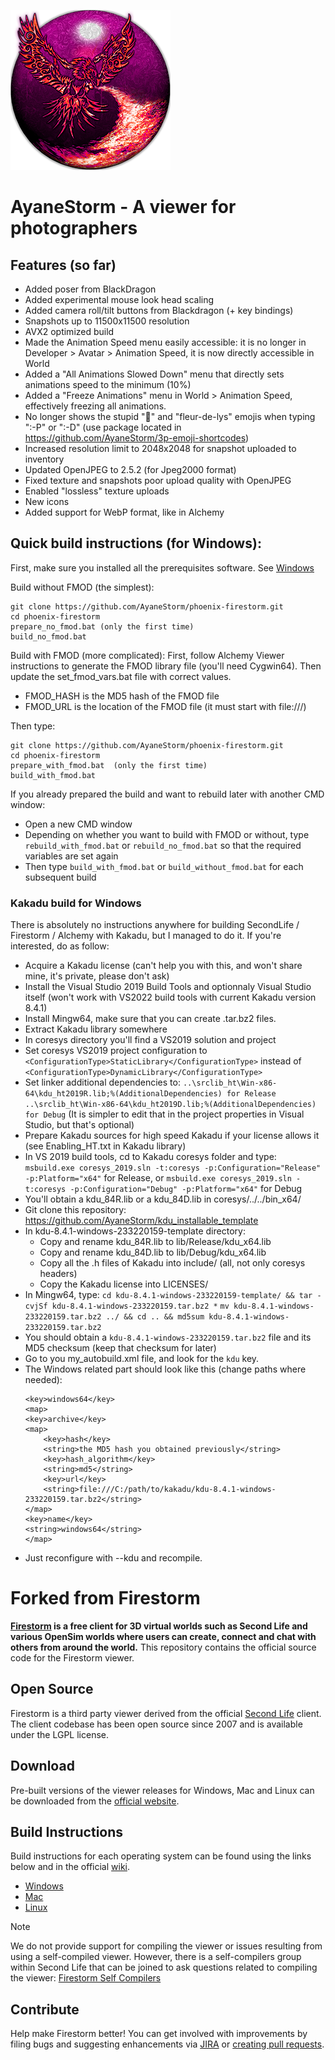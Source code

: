 ![Firestorm Viewer Logo](doc/ayanestorm_256.png)

# AyaneStorm - A viewer for photographers

## Features (so far)
- Added poser from BlackDragon
- Added experimental mouse look head scaling
- Added camera roll/tilt buttons from Blackdragon (+ key bindings)
- Snapshots up to 11500x11500 resolution
- AVX2 optimized build
- Made the Animation Speed menu easily accessible: it is no longer in Developer > Avatar > Animation Speed, it is now directly accessible in World
- Added a "All Animations Slowed Down" menu that directly sets animations speed to the minimum (10%)
- Added a "Freeze Animations" menu in World > Animation Speed, effectively freezing all animations.
- No longer shows the stupid ":non-potable_water:" and "fleur-de-lys" emojis when typing ":-P" or ":-D" (use package located in https://github.com/AyaneStorm/3p-emoji-shortcodes)
- Increased resolution limit to 2048x2048 for snapshot uploaded to inventory
- Updated OpenJPEG to 2.5.2 (for Jpeg2000 format)
- Fixed texture and snapshots poor upload quality with OpenJPEG
- Enabled "lossless" texture uploads
- New icons
- Added support for WebP format, like in Alchemy

## Quick build instructions (for Windows):

First, make sure you installed all the prerequisites software. See [Windows](doc/building_windows.md)

Build without FMOD (the simplest):
```
git clone https://github.com/AyaneStorm/phoenix-firestorm.git
cd phoenix-firestorm
prepare_no_fmod.bat (only the first time)
build_no_fmod.bat
```

Build with FMOD (more complicated):
First, follow Alchemy Viewer instructions to generate the FMOD library file (you'll need Cygwin64).
Then update the set_fmod_vars.bat file with correct values.

- FMOD_HASH is the MD5 hash of the FMOD file
- FMOD_URL is the location of the FMOD file (it must start with file:///)

Then type:

```
git clone https://github.com/AyaneStorm/phoenix-firestorm.git
cd phoenix-firestorm
prepare_with_fmod.bat  (only the first time)
build_with_fmod.bat
```

If you already prepared the build and want to rebuild later with another CMD window:
- Open a new CMD window
- Depending on whether you want to build with FMOD or without, type `rebuild_with_fmod.bat` or `rebuild_no_fmod.bat` so that the required variables are set again
- Then type `build_with_fmod.bat` or `build_without_fmod.bat` for each subsequent build

### Kakadu build for Windows
There is absolutely no instructions anywhere for building SecondLife / Firestorm / Alchemy with Kakadu, but I managed to do it. If you're interested, do as follow:
- Acquire a Kakadu license (can't help you with this, and won't share mine, it's private, please don't ask)
- Install the Visual Studio 2019 Build Tools and optionnaly Visual Studio itself (won't work with VS2022 build tools with current Kakadu version 8.4.1)
- Install Mingw64, make sure that you can create .tar.bz2 files.
- Extract Kakadu library somewhere
- In coresys directory you'll find a VS2019 solution and project
- Set coresys VS2019 project configuration to `<ConfigurationType>StaticLibrary</ConfigurationType>` instead of `<ConfigurationType>DynamicLibrary</ConfigurationType>`
- Set linker additional dependencies to:
    `..\srclib_ht\Win-x86-64\kdu_ht2019R.lib;%(AdditionalDependencies) for Release`
    `..\srclib_ht\Win-x86-64\kdu_ht2019D.lib;%(AdditionalDependencies) for Debug`
  (It is simpler to edit that in the project properties in Visual Studio, but that's optional)
- Prepare Kakadu sources for high speed Kakadu if your license allows it (see Enabling_HT.txt in Kakadu library)
- In VS 2019 build tools, cd to Kakadu coresys folder and type:
    `msbuild.exe coresys_2019.sln -t:coresys -p:Configuration="Release" -p:Platform="x64"` for Release, or
    `msbuild.exe coresys_2019.sln -t:coresys -p:Configuration="Debug" -p:Platform="x64"` for Debug
- You'll obtain a kdu_84R.lib or a kdu_84D.lib in coresys/../../bin_x64/
- Git clone this repository: https://github.com/AyaneStorm/kdu_installable_template
- In kdu-8.4.1-windows-233220159-template directory:
  - Copy and rename kdu_84R.lib to lib/Release/kdu_x64.lib
  - Copy and rename kdu_84D.lib to lib/Debug/kdu_x64.lib
  - Copy all the .h files of Kakadu into include/ (all, not only coresys headers)
  - Copy the Kakadu license into LICENSES/
- In Mingw64, type:
    `cd kdu-8.4.1-windows-233220159-template/ && tar -cvjSf kdu-8.4.1-windows-233220159.tar.bz2 *`
    `mv kdu-8.4.1-windows-233220159.tar.bz2 ../ && cd .. && md5sum kdu-8.4.1-windows-233220159.tar.bz2`
- You should obtain a `kdu-8.4.1-windows-233220159.tar.bz2` file and its MD5 checksum (keep that checksum for later)
- Go to you my_autobuild.xml file, and look for the `kdu` key.
- The Windows related part should look like this (change paths where needed):
    ```
    <key>windows64</key>
    <map>
    <key>archive</key>
    <map>
        <key>hash</key>
        <string>the MD5 hash you obtained previously</string>
        <key>hash_algorithm</key>
        <string>md5</string>
        <key>url</key>
        <string>file:///C:/path/to/kakadu/kdu-8.4.1-windows-233220159.tar.bz2</string>
    </map>
    <key>name</key>
    <string>windows64</string>
    </map>
    ```
- Just reconfigure with --kdu and recompile.


# Forked from Firestorm

**[Firestorm](https://www.firestormviewer.org/) is a free client for 3D virtual worlds such as Second Life and various OpenSim worlds where users can create, connect and chat with others from around the world.** This repository contains the official source code for the Firestorm viewer.

## Open Source

Firestorm is a third party viewer derived from the official [Second Life](https://github.com/secondlife/viewer) client. The client codebase has been open source since 2007 and is available under the LGPL license.

## Download

Pre-built versions of the viewer releases for Windows, Mac and Linux can be downloaded from the [official website](https://www.firestormviewer.org/choose-your-platform/).

## Build Instructions

Build instructions for each operating system can be found using the links below and in the official [wiki](https://wiki.firestormviewer.org/).

- [Windows](doc/building_windows.md)
- [Mac](doc/building_macos.md)
- [Linux](doc/building_linux.md)

> [!NOTE]
> We do not provide support for compiling the viewer or issues resulting from using a self-compiled viewer. However, there is a self-compilers group within Second Life that can be joined to ask questions related to compiling the viewer: [Firestorm Self Compilers](https://tinyurl.com/firestorm-self-compilers)

## Contribute

Help make Firestorm better! You can get involved with improvements by filing bugs and suggesting enhancements via [JIRA](https://jira.firestormviewer.org) or [creating pull requests](doc/FS_PR_GUIDELINES.md).
